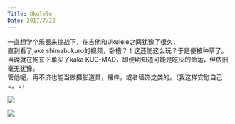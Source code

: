 ```yaml
---
Title: Ukulele
Date: 2017/7/22
---
```

一直想学个乐器来挑战下，在吉他和Ukulele之间犹豫了很久，  
直到看了jake shimabukuro的视频，卧槽？！这还能这么玩？于是便被种草了。  
当晚就在狗东下单买了kaka KUC-MAD，即便明知道可能是吃灰的命运，但依旧毫无犹豫。  
管他呢，再不济也能当做摄影道具，摆件，或者墙饰之类的。（我这样安慰自己=。=）

![](http://imglf.nosdn.127.net/img/UUcvQWZBZk9URHlpWHl5UmRMQkRPRU5aRHB5cVl6RnhNZWlaTnJLOXVjN1B0MUUxdTNXY0lnPT0.jpg?imageView&thumbnail=1680x0&quality=96&stripmeta=0&type=jpg)

![](http://imglf.nosdn.127.net/img/UUcvQWZBZk9URHlpWHl5UmRMQkRPTUo3WjFUMWxYNUdNUG15MWw0QUZtdURYNnFoQXg3QVR3PT0.jpg?imageView&thumbnail=1680x0&quality=96&stripmeta=0&type=jpg)